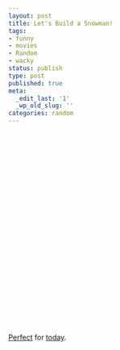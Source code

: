 ```yaml
---
layout: post
title: Let's Build a Snowman!
tags:
- funny
- movies
- Random
- wacky
status: publish
type: post
published: true
meta:
  _edit_last: '1'
  _wp_old_slug: ''
categories: random
---
```

<object width="480" height="385"><param name="movie" value="http://www.youtube.com/v/JQ1ZOFNBL68?fs=1&amp;hl=en_US"></param><param name="allowFullScreen" value="true"></param><param name="allowscriptaccess" value="always"></param><embed src="http://www.youtube.com/v/JQ1ZOFNBL68?fs=1&amp;hl=en_US" type="application/x-shockwave-flash" allowscriptaccess="always" allowfullscreen="true" width="480" height="385"></embed></object>

<a href="http://www.youtube.com/watch?v=JQ1ZOFNBL68">Perfect</a> for <a href="http://fzero.ca/2010/12/snowy-balcony-outside-the-office/">today</a>.
